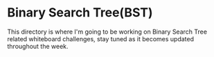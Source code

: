 # Binary Search Tree(BST)

This directory is where I'm going to be working on Binary Search Tree related whiteboard challenges, stay tuned as it becomes updated throughout the week.